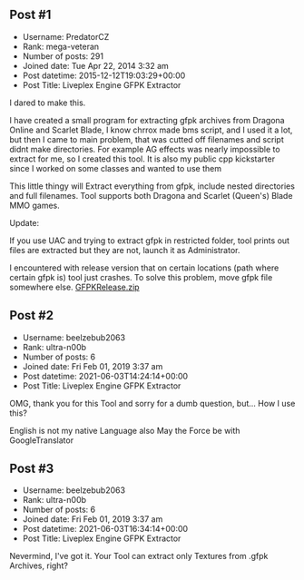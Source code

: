 ## Post #1
- Username: PredatorCZ
- Rank: mega-veteran
- Number of posts: 291
- Joined date: Tue Apr 22, 2014 3:32 am
- Post datetime: 2015-12-12T19:03:29+00:00
- Post Title: Liveplex Engine GFPK Extractor

I dared to make this.

I have created a small program for extracting gfpk archives from Dragona Online and Scarlet Blade, I know chrrox made bms script, and I used it a lot, but then I came to main problem, that was cutted off filenames and script didnt make directories. For example AG effects was nearly impossible to extract for me, so I created this tool. It is also my public cpp kickstarter since I worked on some classes and wanted to use them 

This little thingy will Extract everything from gfpk, include nested directories and full filenames.
Tool supports both Dragona and Scarlet (Queen's) Blade MMO games.

Update: 

If you use UAC and trying to extract gfpk in restricted folder, tool prints out files are extracted but they are not, launch it as Administrator.

I encountered with release version that on certain locations (path where certain gfpk is) tool just crashes. To solve this problem, move gfpk file somewhere else.
[GFPKRelease.zip](https://xentaxbackup.github.io/file/10144_GFPKRelease.zip)
## Post #2
- Username: beelzebub2063
- Rank: ultra-n00b
- Number of posts: 6
- Joined date: Fri Feb 01, 2019 3:37 am
- Post datetime: 2021-06-03T14:24:14+00:00
- Post Title: Liveplex Engine GFPK Extractor

OMG, thank you for this Tool and sorry for a dumb question, but...
How I use this?

English is not my native Language also May the Force be with GoogleTranslator
## Post #3
- Username: beelzebub2063
- Rank: ultra-n00b
- Number of posts: 6
- Joined date: Fri Feb 01, 2019 3:37 am
- Post datetime: 2021-06-03T16:34:14+00:00
- Post Title: Liveplex Engine GFPK Extractor

Nevermind, I've got it.
Your Tool can extract only Textures from .gfpk Archives, right?
